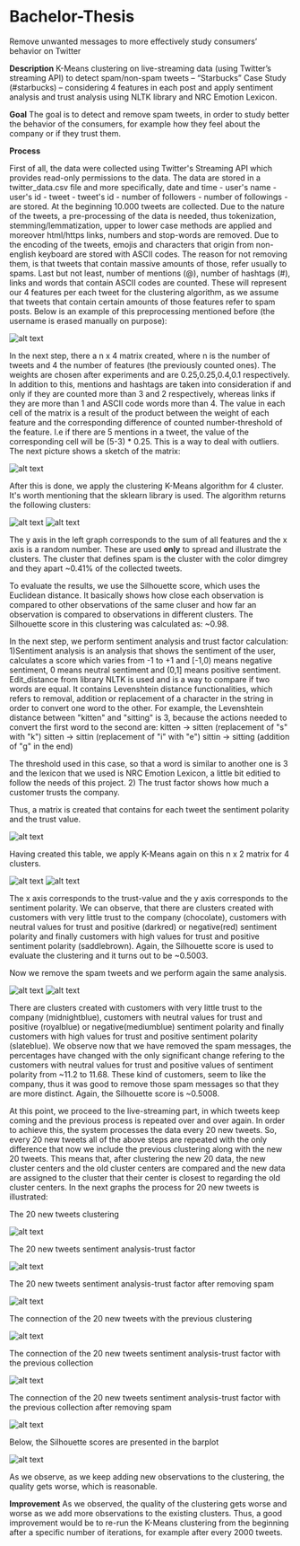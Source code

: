 # Bachelor-Thesis
Remove unwanted messages to more effectively study consumers’ behavior on Twitter

**Description** 
K-Means clustering on live-streaming data (using Twitter’s streaming API) to detect spam/non-spam tweets – “Starbucks” Case Study (#starbucks) – considering 4 features in each post and apply sentiment analysis and trust analysis using NLTK library and NRC Emotion Lexicon.

**Goal**
The goal is to detect and remove spam tweets, in order to study better the behavior of the consumers, for example how they feel about the company or if they trust them. 

**Process** 

  First of all, the data were collected using Twitter's Streaming API which provides read-only permissions to the data. The data are stored in a twitter_data.csv file and more specifically, date and time - user's name - user's id - tweet - tweet's id - number of followers - number of followings - are stored. At the beginning 10.000 tweets are collected. Due to the nature of the tweets, a pre-processing of the data is needed, thus tokenization, stemming/lemmatization, upper to lower case methods are applied and moreover html/https links, numbers and stop-words are removed. Due to the encoding of the tweets, emojis and characters that origin from non-english keyboard are stored with ASCII codes. The reason for not removing them, is that tweets that contain massive amounts of those, refer usually to spams. Last but not least, number of mentions (@), number of hashtags (#), links and words that contain ASCII codes are counted. These will represent our 4 features per each tweet for the clustering algorithm, as we assume that tweets that contain certain amounts of those features refer to spam posts. Below is an example of this preprocessing mentioned before (the username is erased manually on purpose):
  
![alt text](https://github.com/VasileiosKarapoulios/Bachelor-Thesis/blob/main/Preprocessing.PNG?raw=true)

  In the next step, there a n x 4 matrix created, where n is the number of tweets and 4 the number of features (the previously counted ones). The weights are chosen after experiments and are 0.25,0.25,0.4,0.1 respectively. In addition to this, mentions and hashtags are taken into consideration if and only if they are counted more than 3 and 2 respectively, whereas links if they are more than 1 and ASCII code words more than 4. The value in each cell of the matrix is a result of the product between the weight of each feature and the corresponding difference of counted number-threshold of the feature. I.e if there are 5 mentions in a tweet, the value of the corresponding cell will be 
(5-3) * 0.25. This is a way to deal with outliers. The next picture shows a sketch of the matrix:

![alt text](https://github.com/VasileiosKarapoulios/Bachelor-Thesis/blob/main/Matrix.PNG?raw=true)

  After this is done, we apply the clustering K-Means algorithm for 4 cluster. It's worth mentioning that the sklearn library is used. The algorithm returns the following clusters: 
  
![alt text](https://github.com/VasileiosKarapoulios/Bachelor-Thesis/blob/main/Clustering10000.PNG?raw=true)
![alt text](https://github.com/VasileiosKarapoulios/Bachelor-Thesis/blob/main/PercentTweets.PNG?raw=true)

The y axis in the left graph corresponds to the sum of all features and the x axis is a random number. These are used **only** to spread and illustrate the clusters. The cluster that defines spam is the cluster with the color dimgrey and they apart ~0.41% of the collected tweets. 

  To evaluate the results, we use the Silhouette score, which uses the Euclidean distance. It basically shows how close each observation is compared to other observations of the same cluser and how far an observation is compared to observations in different clusters. The Silhouette score in this clustering was calculated as: ~0.98.
  
   In the next step, we perform sentiment analysis and trust factor calculation:
   1)Sentiment analysis is an analysis that shows the sentiment of the user, calculates a score which varies from -1 to +1 and \[-1,0) means negative sentiment, 0 means neutral sentiment and (0,1] means positive sentiment. Edit_distance from library NLTK is used and is a way to compare if two words are equal. It contains Levenshtein distance functionalities, which refers to removal, addition or replacement of a character in the string in order to convert one word to the other. For example, the Levenshtein distance between "kitten" and "sitting" is 3, because the actions needed to convert the first word to the second are:
      kitten → sitten (replacement of "s" with "k")
      sitten → sittin (replacement of "i" with "e")
      sittin → sitting (addition of "g" in the end)
      
   The threshold used in this case, so that a word is similar to another one is 3 and the lexicon that we used is NRC Emotion Lexicon, a little bit editied to follow the needs of this project. 
   2) The trust factor shows how much a customer trusts the company. 
   
Thus, a matrix is created that contains for each tweet the sentiment polarity and the trust value.
   
![alt text](https://github.com/VasileiosKarapoulios/Bachelor-Thesis/blob/main/SentimentTrust.PNG?raw=true)  

Having created this table, we apply K-Means again on this n x 2 matrix for 4 clusters. 

![alt text](https://github.com/VasileiosKarapoulios/Bachelor-Thesis/blob/main/SentimentTrust10000.PNG?raw=true)
![alt text](https://github.com/VasileiosKarapoulios/Bachelor-Thesis/blob/main/PercentSentimentTrust.PNG?raw=true) 

The x axis corresponds to the trust-value and the y axis corresponds to the sentiment polarity. We can observe, that there are clusters created with customers with very little trust to the company (chocolate), customers with neutral values for trust and positive (darkred) or negative(red) sentiment polarity and finally customers with high values for trust and positive sentiment polarity (saddlebrown). Again, the Silhouette score is used to evaluate the clustering and it turns out to be ~0.5003. 

  Now we remove the spam tweets and we perform again the same analysis.
  
![alt text](https://github.com/VasileiosKarapoulios/Bachelor-Thesis/blob/main/SentimentTrust10000NoSpam.PNG?raw=true)
![alt text](https://github.com/VasileiosKarapoulios/Bachelor-Thesis/blob/main/PercentSentimentTrust10000NoSpam.PNG?raw=true) 

There are clusters created with customers with very little trust to the company (midnightblue), customers with neutral values for trust and positive (royalblue) or negative(mediumblue) sentiment polarity and finally customers with high values for trust and positive sentiment polarity (slateblue). We observe now that we have removed the spam messages, the percentages have changed with the only significant change refering to the customers with neutral values for trust and positive values of sentiment polarity from ~11.2 to 11.68. These kind of customers, seem to like the company, thus it was good to remove those spam messages so that they are more distinct. Again, the Silhouette score is ~0.5008.

  At this point, we proceed to the live-streaming part, in which tweets keep coming and the previous process is repeated over and over again. In order to achieve this, the system processes the data every 20 new tweets. So, every 20 new tweets all of the above steps are repeated with the only difference that now we include the previous clustering along with the new 20 tweets. This means that, after clustering the new 20 data, the new cluster centers and the old cluster centers are compared and the new data are assigned to the cluster that their center is closest to regarding the old cluster centers. In the next graphs the process for 20 new tweets is illustrated:

The 20 new tweets clustering

![alt text](https://github.com/VasileiosKarapoulios/Bachelor-Thesis/blob/main/20newtweetsClustering.PNG?raw=true)

The 20 new tweets sentiment analysis-trust factor

![alt text](https://github.com/VasileiosKarapoulios/Bachelor-Thesis/blob/main/20newtweetsSentimentTrust.PNG?raw=true) 

The 20 new tweets sentiment analysis-trust factor after removing spam

![alt text](https://github.com/VasileiosKarapoulios/Bachelor-Thesis/blob/main/20newtweetsSentimentTrustNoSpam.PNG?raw=true)

The connection of the 20 new tweets with the previous clustering

![alt text](https://github.com/VasileiosKarapoulios/Bachelor-Thesis/blob/main/ClusterConnection1020.PNG?raw=true)

The connection of the 20 new tweets sentiment analysis-trust factor with the previous collection

![alt text](https://github.com/VasileiosKarapoulios/Bachelor-Thesis/blob/main/SentimentTrustConnection1020.PNG?raw=true)

The connection of the 20 new tweets sentiment analysis-trust factor with the previous collection after removing spam

![alt text](https://github.com/VasileiosKarapoulios/Bachelor-Thesis/blob/main/SentimentTrustConnection1020NoSpam.PNG?raw=true) 

Below, the Silhouette scores are presented in the barplot

![alt text](https://github.com/VasileiosKarapoulios/Bachelor-Thesis/blob/main/Silhouette.PNG?raw=true)   

As we observe, as we keep adding new observations to the clustering, the quality gets worse, which is reasonable.

**Improvement** 
As we observed, the quality of the clustering gets worse and worse as we add more observations to the existing clusters. Thus, a good improvement would be to re-run the K-Means clustering from the beginning after a specific number of iterations, for example after every 2000 tweets. 
